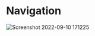 # Navigation
![Screenshot 2022-09-10 171225](https://user-images.githubusercontent.com/113104315/189481746-2f6e0e26-2f6f-40a2-bd89-71c0ad776fb7.png)
